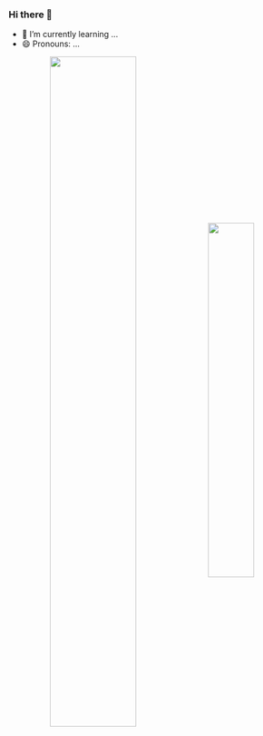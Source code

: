 ### Hi there 👋


- 🌱 I’m currently learning ...
- 😄 Pronouns: ...
<div  align="center" style="margin-bottom:100px">
<img width=55% align="center"  src="https://github-readme-streak-stats.herokuapp.com?user=AllanCavalcante&theme=radical&mode=weekly" />
<img width=40% align="center" src="https://github-readme-stats-git-main-AllanCavalcante.vercel.app/api/top-langs/?username=rafaelalexandrino&show_icons=true&theme=radical&layout=compact" />
 </div>
 
